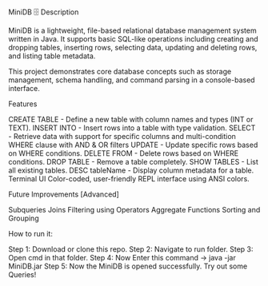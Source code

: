 MiniDB 🗄️
Description

MiniDB is a lightweight, file-based relational database management system written in Java. It supports basic SQL-like operations including creating and dropping tables, inserting rows, selecting data, updating and deleting rows, and listing table metadata.

This project demonstrates core database concepts such as storage management, schema handling, and command parsing in a console-based interface.

Features 

CREATE TABLE	- Define a new table with column names and types (INT or TEXT).
INSERT INTO	- Insert rows into a table with type validation.
SELECT	- Retrieve data with support for specific columns and multi-condition WHERE clause with AND & OR filters
UPDATE	- Update specific rows based on WHERE conditions.
DELETE FROM	- Delete rows based on WHERE conditions.
DROP TABLE	- Remove a table completely.
SHOW TABLES	- List all existing tables.
DESC tableName	- Display column metadata for a table.
Terminal UI	Color-coded, user-friendly REPL interface using ANSI colors.

Future Improvements [Advanced]

Subqueries
Joins 
Filtering using Operators
Aggregate Functions
Sorting and Grouping

How to run it:

Step 1: Download or clone this repo.
Step 2: Navigate to run folder.
Step 3: Open cmd in that folder.
Step 4: Now Enter this command -> java -jar MiniDB.jar
Step 5: Now the MiniDB is opened successfully. Try out some Queries!
